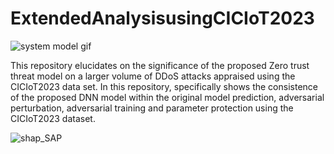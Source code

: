 # ExtendedAnalysisusingCICIoT2023
![system model gif](https://github.com/nkoro/ExtendedAnalysisusingCICIoT2023/assets/83587677/32a41c22-4f1f-4356-a122-a22421406162)

This repository elucidates on the significance of the proposed Zero trust threat model on a larger volume of DDoS attacks appraised using the CICIoT2023 data set.
In this repository, specifically shows the consistence of the proposed DNN model within the original model prediction, adversarial perturbation, adversarial training and parameter protection using the CICIoT2023 dataset.


![shap_SAP](https://github.com/nkoro/ExtendedAnalysisusingCICIoT2023/assets/83587677/a59aaa53-3b3e-4d3a-abb6-58c46da8ae65)
